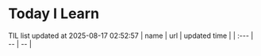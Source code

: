# Today I Learn 
TIL list updated at 2025-08-17 02:52:57
| name | url | updated time |
| :--- | -- | -- |
